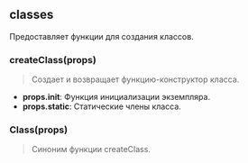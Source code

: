 classes
--------------------------------------------------------------------------------

Предоставляет функции для создания классов.

### createClass(props)
> Создает и возвращает функцию-конструктор класса.

* **props.init**: Функция инициализации экземпляра.
* **props.static**: Статические члены класса.

### Class(props)
> Синоним функции createClass.